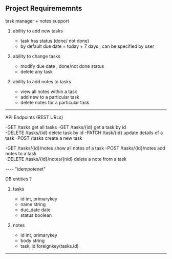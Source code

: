 ## Project Requirememnts 

task manager + notes support 

1. ability to add new tasks
   - task has status (done/ not done)
   - by default due date = today + 7 days , can be specified by user

2. ability to  change tasks
   - modify due date , done/not done status
   - delete any task

3. ability to add notes to tasks
   - view all notes within a task
   - add new to a particular task
   - delete notes for a particular task

----
API Endpoints (REST URLs)

-GET      /tasks                   get all tasks
-GET      /tasks/{id}              get a task by id  
-DELETE   /tasks/{id}              delete task by id
-PATCH    /task/{id}               update details of a task
-POST     /tasks                   create a new task 

-GET      /tasks/{id}/notes     	show all notes of a task
-POST     /tasks/{id}/notes 		add notes to a task      
-DELETE   /tasks/{id}/notes/{nid} delete a note from a task

---- "idempotenet"

DB entities ?

1. tasks
    - id 			int, primarykey
    - name			string
    - due_date		date
    - status		boolean

2. notes
    - id			int, primarykey
    - body			string
    - task_id		foreignkey(tasks.id)

------ 


